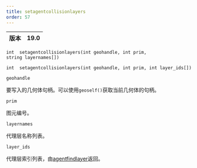 ```yaml
---
title: setagentcollisionlayers
order: 57
---
```

| 版本 | 19.0 |
| --- | --- |

`int  setagentcollisionlayers(int geohandle, int prim, string layernames[])`

`int  setagentcollisionlayers(int geohandle, int prim, int layer_ids[])`

`geohandle`

要写入的几何体句柄。可以使用`geoself()`获取当前几何体的句柄。

`prim`

图元编号。

`layernames`

代理层名称列表。

`layer_ids`

代理层索引列表，由[agentfindlayer](agentfindlayer.html "查找代理定义中某层的索引")返回。
